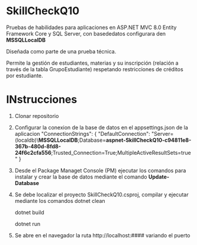 # SkillCheckQ10
Pruebas de habilidades para aplicaciones en ASP.NET MVC 8.0 Entity Framework Core y SQL Server, con basededatos configurara den **MSSQLLocalDB**

Diseñada como parte de una prueba técnica. 

Permite la gestión de estudiantes, materias y su inscripción (relación a través de la tabla GrupoEstudiante) respetando restricciones de créditos por estudiante.

# INstrucciones 

1. Clonar repositorio
2. Configurar la conexion  de la base de datos en el appsettings.json de la aplicacion
  "ConnectionStrings": {
    "DefaultConnection": "Server=(localdb)\\**MSSQLLocalDB**;Database=**aspnet-SkillCheckQ10-c94811e8-367b-480d-8fd8-24f6c2cfa556**;Trusted_Connection=True;MultipleActiveResultSets=true"
  }
3. Desde el Package Managet Console (PM) ejecutar los comandos para instalar y crear la base de datos mediante el comando **Update-Database**
4. Se debe localizar el proyecto SkillCheckQ10.csproj, compilar y ejecutar mediante los comandos
     dotnet clean
   
     dotnet build
   
     dotnet run
   
6. Se abre en el navegador la ruta  http://localhost:#### variando el puerto
